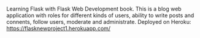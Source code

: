 Learning Flask with Flask Web Development book.
This is a blog web application with roles for different kinds of users, ability to write posts and connents, follow users, moderate and administrate.
Deployed on Heroku: https://flasknewproject1.herokuapp.com/
